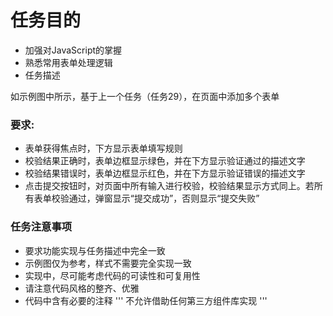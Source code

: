 任务目的
=====
  * 加强对JavaScript的掌握
  * 熟悉常用表单处理逻辑
  * 任务描述

  如示例图中所示，基于上一个任务（任务29），在页面中添加多个表单
### 要求:
  * 表单获得焦点时，下方显示表单填写规则
  * 校验结果正确时，表单边框显示绿色，并在下方显示验证通过的描述文字
  * 校验结果错误时，表单边框显示红色，并在下方显示验证错误的描述文字
  * 点击提交按钮时，对页面中所有输入进行校验，校验结果显示方式同上。若所有表单校验通过，弹窗显示“提交成功”，否则显示“提交失败”

### 任务注意事项

  * 要求功能实现与任务描述中完全一致
  * 示例图仅为参考，样式不需要完全实现一致
  * 实现中，尽可能考虑代码的可读性和可复用性
  * 请注意代码风格的整齐、优雅
  * 代码中含有必要的注释
'''
    不允许借助任何第三方组件库实现
'''
